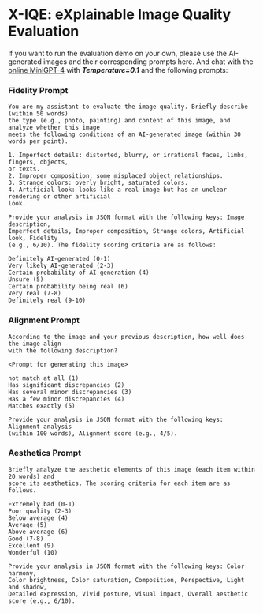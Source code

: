 # X-IQE: eXplainable Image Quality Evaluation

If you want to run the evaluation demo on your own, please use the AI-generated images and their corresponding prompts here. 
And chat with the [online MiniGPT-4](https://huggingface.co/spaces/Vision-CAIR/minigpt4) with ***Temperature=0.1*** and the following prompts:


### Fidelity Prompt
```
You are my assistant to evaluate the image quality. Briefly describe (within 50 words)
the type (e.g., photo, painting) and content of this image, and analyze whether this image
meets the following conditions of an AI-generated image (within 30 words per point).

1. Imperfect details: distorted, blurry, or irrational faces, limbs, fingers, objects,
or texts.
2. Improper composition: some misplaced object relationships.
3. Strange colors: overly bright, saturated colors.
4. Artificial look: looks like a real image but has an unclear rendering or other artificial
look.

Provide your analysis in JSON format with the following keys: Image description,
Imperfect details, Improper composition, Strange colors, Artificial look, Fidelity
(e.g., 6/10). The fidelity scoring criteria are as follows:

Definitely AI-generated (0-1)
Very likely AI-generated (2-3)
Certain probability of AI generation (4)
Unsure (5)
Certain probability being real (6)
Very real (7-8)
Definitely real (9-10)
```

### Alignment Prompt
```
According to the image and your previous description, how well does the image align
with the following description?

<Prompt for generating this image>

not match at all (1)
Has significant discrepancies (2)
Has several minor discrepancies (3)
Has a few minor discrepancies (4)
Matches exactly (5)

Provide your analysis in JSON format with the following keys: Alignment analysis
(within 100 words), Alignment score (e.g., 4/5).
```

### Aesthetics Prompt
```
Briefly analyze the aesthetic elements of this image (each item within 20 words) and
score its aesthetics. The scoring criteria for each item are as follows.

Extremely bad (0-1)
Poor quality (2-3)
Below average (4)
Average (5)
Above average (6)
Good (7-8)
Excellent (9)
Wonderful (10)

Provide your analysis in JSON format with the following keys: Color harmony,
Color brightness, Color saturation, Composition, Perspective, Light and shadow,
Detailed expression, Vivid posture, Visual impact, Overall aesthetic score (e.g., 6/10).
```



